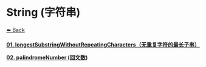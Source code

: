 # String (字符串)

[⬅️ Back](https://github.com/luvsunlight/algorithm)

[**01. longestSubstringWithoutRepeatingCharacters（无重复字符的最长子串）**](https://github.com/luvsunlight/algorithm/tree/master/%E5%AD%97%E7%AC%A6%E4%B8%B2/longestSubstringWithoutRepeatingCharacters.md)

[**02. palindromeNumber (回文数)**](https://github.com/luvsunlight/algorithm/tree/master/%E5%AD%97%E7%AC%A6%E4%B8%B2/palindromeNumber.md)